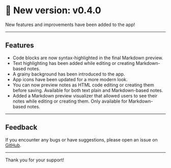 # 🎉 New version: v0.4.0

New features and improvements have been added to the app!

---

## Features

- Code blocks are now syntax-highlighted in the final Markdown preview.
- Text highlighting has been added while editing or creating Markdown-based notes.
- A grainy background has been introduced to the app.
- App icons have been updated for a more modern look.
- You can now preview notes as HTML code editing or creating them before saving. Available for both text plain and Markdown-based notes.
- Added a Markdown preview visualizer that allowed users to see their notes while editing or creating them. Only available for Markdown-based notes.

---

## Feedback

If you encounter any bugs or have suggestions, please open an issue on [GitHub](https://github.com/AlejandroDalzotto/taking-notes/issues).

---

Thank you for your support!
